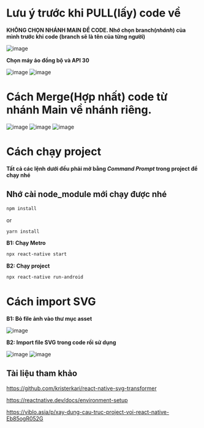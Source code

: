 # Lưu ý trước khi PULL(lấy) code về
**KHÔNG CHỌN NHÁNH MAIN ĐỂ CODE. Nhớ chọn branch(*nhánh*) của mình trước khi code (branch sẽ là tên của từng người)**

![image](https://user-images.githubusercontent.com/86552382/199064454-e762797b-7dee-491b-99d8-b8cff213d3e1.png)

**Chọn máy ảo đồng bộ và API 30**

![image](https://user-images.githubusercontent.com/86552382/199182464-fe9c8355-4ae9-4e15-aec4-ce7e75a52510.png)
![image](https://user-images.githubusercontent.com/86552382/199182779-56d77b53-9e11-4bea-b256-620378689413.png)

# Cách Merge(Hợp nhất) code từ nhánh Main về nhánh riêng.
![image](https://user-images.githubusercontent.com/86552382/199405483-4abdf652-c53d-4708-87a3-7b82d8754bb9.png)
![image](https://user-images.githubusercontent.com/86552382/199405829-5e48753e-c0f3-44a3-b892-2df0ca0e0580.png)
![image](https://user-images.githubusercontent.com/86552382/199406128-fe4518e9-3958-4335-9f86-958ce6cd5d70.png)

# Cách chạy project
**Tất cả các lệnh dưới đều phải mở bằng _Command Prompt_ trong project để chạy nhé**
## Nhớ cài node_module mới chạy được nhé

```bash
npm install
```
or 
```bash
yarn install
```

**B1: Chạy Metro**
```bash
npx react-native start
```
**B2: Chạy project**
```bash
npx react-native run-android
```

# Cách import SVG
**B1: Bỏ file ảnh vào thư mục asset**

![image](https://user-images.githubusercontent.com/86552382/199063036-787e6650-5064-40b4-aaca-d822e479a8b6.png)

**B2: Import file SVG trong code rồi sử dụng**

![image](https://user-images.githubusercontent.com/86552382/199063137-85c108e3-1e89-4ad2-8c5b-fe7ce92c318c.png)
![image](https://user-images.githubusercontent.com/86552382/199063387-7e4bf69d-f0c6-4749-bdec-eca4c5d3bca8.png)


## Tài liệu tham khảo
https://github.com/kristerkari/react-native-svg-transformer

https://reactnative.dev/docs/environment-setup

https://viblo.asia/p/xay-dung-cau-truc-project-voi-react-native-Eb85ogR052G
